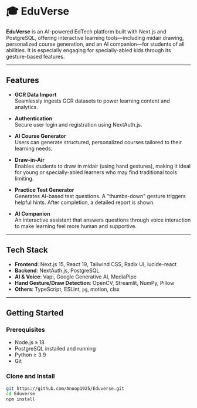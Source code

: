 # 🎓 EduVerse

**EduVerse** is an AI-powered EdTech platform built with Next.js and PostgreSQL, offering interactive learning tools—including midair drawing, personalized course generation, and an AI companion—for students of all abilities. It is especially engaging for specially-abled kids through its gesture-based features.

---

## Features

- **GCR Data Import**  
  Seamlessly ingests GCR datasets to power learning content and analytics.

- **Authentication**  
  Secure user login and registration using NextAuth.js.

- **AI Course Generator**  
  Users can generate structured, personalized courses tailored to their learning needs.

- **Draw-in-Air**  
  Enables students to draw in midair (using hand gestures), making it ideal for young or specially-abled learners who may find traditional tools limiting.

- **Practice Test Generator**  
  Generates AI-based test questions. A "thumbs-down" gesture triggers helpful hints. After completion, a detailed report is shown.

- **AI Companion**  
  An interactive assistant that answers questions through voice interaction to make learning feel more human and supportive.

---


## Tech Stack

- **Frontend**: Next.js 15, React 19, Tailwind CSS, Radix UI, lucide-react  
- **Backend**: NextAuth.js, PostgreSQL  
- **AI & Voice**: Vapi, Google Generative AI, MediaPipe  
- **Hand Gesture/Draw Detection**: OpenCV, Streamlit, NumPy, Pillow  
- **Others**: TypeScript, ESLint, `pg`, motion, clsx

---

## Getting Started

### Prerequisites

- Node.js ≥ 18  
- PostgreSQL installed and running  
- Python ≥ 3.9  
- Git

### Clone and Install

```bash
git https://github.com/Anoop1925/Eduverse.git
cd Eduverse
npm install



